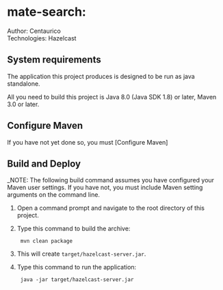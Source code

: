 mate-search:
========================
Author: Centaurico  
Technologies: Hazelcast  

System requirements
-------------------

The application this project produces is designed to be run as java standalone. 

All you need to build this project is Java 8.0 (Java SDK 1.8) or later, Maven 3.0 or later.
 
Configure Maven
---------------

If you have not yet done so, you must [Configure Maven]
 
Build and Deploy
-------------------------

_NOTE: The following build command assumes you have configured your Maven user settings. If you have not, you must include Maven setting arguments on the command line.

1. Open a command prompt and navigate to the root directory of this project.
2. Type this command to build the archive:

        mvn clean package

3. This will create `target/hazelcast-server.jar`.
4. Type this command to run the application:
		
		java -jar target/hazelcast-server.jar